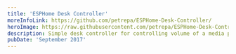 ```yaml
---
title: 'ESPHome Desk Controller'
moreInfoLink: https://github.com/petrepa/ESPHome-Desk-Controller/
heroImage: https://raw.githubusercontent.com/petrepa/ESPHome-Desk-Controller/main/media/front.jpg
description: Simple desk controller for controlling volume of a media player and four buttons used for anything.
pubDate: 'September 2017'
---
```

